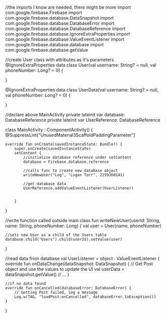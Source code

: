 
//the imports I know are needed, there might be more
import com.google.firebase.Firebase
import com.google.firebase.database.DataSnapshot
import com.google.firebase.database.DatabaseError
import com.google.firebase.database.DatabaseReference
import com.google.firebase.database.IgnoreExtraProperties
import com.google.firebase.database.ValueEventListener
import com.google.firebase.database.database
import com.google.firebase.database.getValue


//create User class with attributes as it's parameters
@IgnoreExtraProperties
data class User(val username: String? = null, val phoneNumber: Long? = 0) {

}

@IgnoreExtraProperties
data class UserData(val username: String? = null, val phoneNumber: Long? = 0) {

}

//declare above MainActivity
private lateinit var database: DatabaseReference
private lateinit var UserReference: DatabaseReference


class MainActivity : ComponentActivity() {
@SuppressLint("UnusedMaterial3ScaffoldPaddingParameter")

    override fun onCreate(savedInstanceState: Bundle?) {
        super.onCreate(savedInstanceState)
        setContent {
            //initialize database reference under setContent 
            database = Firebase.database.reference

            //calls func to create new database object
            writeNewUser("Log", "Logan Torr", 2259360141)

            //get database data
            UserReference.addValueEventListener(UserListener)


        }
}

//write function called outside main class
fun writeNewUser(userId: String, name: String, phoneNumber: Long) {
    val user = User(name, phoneNumber)

    //sets new User as a child of the Users table
    database.child("Users").child(userId).setValue(user)
}


//read data from database
val UserListener = object : ValueEventListener {
    override fun onDataChange(dataSnapshot: DataSnapshot) {
    // Get Post object and use the values to update the UI
    val userData = dataSnapshot.getValue<UserData>()
    // ...
    }
    
    //if no data found
    override fun onCancelled(databaseError: DatabaseError) {
        // Getting Post failed, log a message
        Log.w(TAG, "loadPost:onCancelled", databaseError.toException())
    }
}